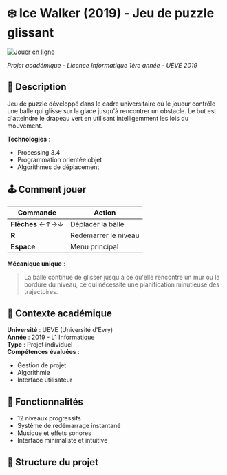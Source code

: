 # ❄️ Ice Walker (2019) - Jeu de puzzle glissant

[![Jouer en ligne](https://img.shields.io/badge/Jouer-En%20ligne-blue)](https://)

*Projet académique - Licence Informatique 1ère année - UEVE 2019*

## 📝 Description
Jeu de puzzle développé dans le cadre universitaire où le joueur contrôle une balle qui glisse sur la glace jusqu'à rencontrer un obstacle. Le but est d'atteindre le drapeau vert en utilisant intelligemment les lois du mouvement.

**Technologies** : 
- Processing 3.4
- Programmation orientée objet
- Algorithmes de déplacement

## 🕹️ Comment jouer
| Commande        | Action                          |
|----------------|--------------------------------|
| **Flèches** ←↑→↓ | Déplacer la balle             |
| **R**           | Redémarrer le niveau          |
| **Espace**      | Menu principal                |

**Mécanique unique** :
> La balle continue de glisser jusqu'à ce qu'elle rencontre un mur ou la bordure du niveau, ce qui nécessite une planification minutieuse des trajectoires.

## 🏫 Contexte académique
**Université** : UEVE (Université d'Évry)  
**Année** : 2019 - L1 Informatique  
**Type** : Projet individuel  
**Compétences évaluées** :
- Gestion de projet
- Algorithmie
- Interface utilisateur

## 🚀 Fonctionnalités
- 12 niveaux progressifs
- Système de redémarrage instantané
- Musique et effets sonores
- Interface minimaliste et intuitive

## 📁 Structure du projet
